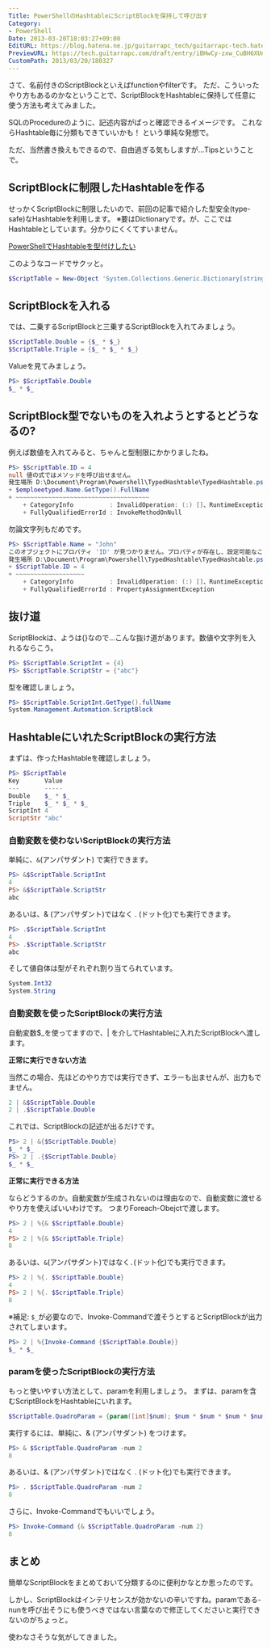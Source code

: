 ```yaml
---
Title: PowerShellのHashtableにScriptBlockを保持して呼び出す
Category:
- PowerShell
Date: 2013-03-20T18:03:27+09:00
EditURL: https://blog.hatena.ne.jp/guitarrapc_tech/guitarrapc-tech.hatenablog.com/atom/entry/6802418398340423913
PreviewURL: https://tech.guitarrapc.com/draft/entry/iBHwCy-zxw_CuBH6XUnN-aHwcl8
CustomPath: 2013/03/20/180327
---
```


<!--
Date: 2013-03-20T18:03:27+09:00
URL: https://tech.guitarrapc.com/entry/2013/03/20/180327
-->

さて、名前付きのScriptBlockといえばfunctionやfilterです。
ただ、こういったやり方もあるのかなということで、ScriptBlockをHashtableに保持して任意に使う方法も考えてみました。

SQLのProcedureのように、記述内容がぱっと確認できるイメージです。
これならHashtable毎に分類もできていいかも！ という単純な発想で。

ただ、当然書き換えもできるので、自由過ぎる気もしますが…Tipsということで。




## ScriptBlockに制限したHashtableを作る
せっかくScriptBlockに制限したいので、前回の記事で紹介した型安全(type-safe)なHashtableを利用します。
※要はDictionaryです。が、ここではHashtableとしています。分かりにくくてすいません。

[PowerShellでHashtableを型付けしたい](https://tech.guitarrapc.com/entry/2013/03/20/170321)

このようなコードでサクッと。

```ps1
$ScriptTable = New-Object 'System.Collections.Generic.Dictionary[string, ScriptBlock]'
```


## ScriptBlockを入れる

では、二乗するScriptBlockと三乗するScriptBlockを入れてみましょう。

```ps1
$ScriptTable.Double = {$_ * $_}
$ScriptTable.Triple = {$_ * $_ * $_}
```

Valueを見てみましょう。

```ps1
PS> $ScriptTable.Double
$_ * $_
```


## ScriptBlock型でないものを入れようとするとどうなるの?

例えば数値を入れてみると、ちゃんと型制限にかかりましたね。

```ps1
PS> $ScriptTable.ID = 4
null 値の式ではメソッドを呼び出せません。
発生場所 D:\Document\Program\Powershell\TypedHashtable\TypedHashtable.ps1:20 文字:1
+ $emploeetyped.Name.GetType().FullName
+ ~~~~~~~~~~~~~~~~~~~~~~~~~~~~~~~~~~~~~
	+ CategoryInfo          : InvalidOperation: (:) []、RuntimeException
	+ FullyQualifiedErrorId : InvokeMethodOnNull
```



勿論文字列もだめです。

```ps1
PS> $ScriptTable.Name = "John"
このオブジェクトにプロパティ 'ID' が見つかりません。プロパティが存在し、設定可能なことを確認してください。
発生場所 D:\Document\Program\Powershell\TypedHashtable\TypedHashtable.ps1:27 文字:1
+ $ScriptTable.ID = 4
+ ~~~~~~~~~~~~~~~~~~~
	+ CategoryInfo          : InvalidOperation: (:) []、RuntimeException
	+ FullyQualifiedErrorId : PropertyAssignmentException
```


## 抜け道

ScriptBlockは、ようは{}なので…こんな抜け道があります。数値や文字列を入れるならこう。

```ps1
PS> $ScriptTable.ScriptInt = {4}
PS> $ScriptTable.ScriptStr = {"abc"}
```


型を確認しましょう。

```ps1
PS> $ScriptTable.ScriptInt.GetType().fullName
System.Management.Automation.ScriptBlock
```


## HashtableにいれたScriptBlockの実行方法

まずは、作ったHashtableを確認しましょう。

```ps1
PS> $ScriptTable
Key       Value
---       -----
Double    $_ * $_
Triple    $_ * $_ * $_
ScriptInt 4
ScriptStr "abc"
```


### 自動変数を使わないScriptBlockの実行方法

単純に、`&`(アンパサダント) で実行できます。

```ps1
PS> &$ScriptTable.ScriptInt
4
PS> &$ScriptTable.ScriptStr
abc
```


あるいは、& (アンパサダント)ではなく . (ドット化)でも実行できます。

```ps1
PS> .$ScriptTable.ScriptInt
4
PS> .$ScriptTable.ScriptStr
abc
```


そして値自体は型がそれぞれ割り当てられています。

```ps1
System.Int32
System.String
```


### 自動変数を使ったScriptBlockの実行方法

自動変数$_を使ってますので、| を介してHashtableに入れたScriptBlockへ渡します。

**正常に実行できない方法**

当然この場合、先ほどのやり方では実行できず、エラーも出ませんが、出力もでません。

```ps1
2 | &$ScriptTable.Double
2 | .$ScriptTable.Double
```


これでは、ScriptBlockの記述が出るだけです。

```ps1
PS> 2 | &{$ScriptTable.Double}
$_ * $_
PS> 2 | .{$ScriptTable.Double}
$_ * $_
```


**正常に実行できる方法**

ならどうするのか。自動変数が生成されないのは理由なので、自動変数に渡せるやり方を使えばいいわけです。
つまりForeach-Obejctで渡します。

```ps1
PS> 2 | %{& $ScriptTable.Double}
4
PS> 2 | %{& $ScriptTable.Triple}
8
```


あるいは、`&`(アンパサダント)ではなく`.`(ドット化)でも実行できます。

```ps1
PS> 2 | %{. $ScriptTable.Double}
4
PS> 2 | %{. $ScriptTable.Triple}
8
```


※補足: `$_`が必要なので、Invoke-Commandで渡そうとするとScriptBlockが出力されてしまいます。

```ps1
PS> 2 | %{Invoke-Command {$ScriptTable.Double}}
$_ * $_
```

### paramを使ったScriptBlockの実行方法

もっと使いやすい方法として、paramを利用しましょう。
まずは、paramを含むScriptBlockをHashtableにいれます。


```ps1
$ScriptTable.QuadroParam = {param([int]$num); $num * $num * $num * $num}
```


実行するには、単純に、& (アンパサダント) をつけます。

```ps1
PS> & $ScriptTable.QuadroParam -num 2
8
```


あるいは、& (アンパサダント)ではなく . (ドット化)でも実行できます。

```ps1
PS> . $ScriptTable.QuadroParam -num 2
8
```


さらに、Invoke-Commandでもいいでしょう。

```ps1
PS> Invoke-Command {& $ScriptTable.QuadroParam -num 2}
8
```

## まとめ

簡単なScriptBlockをまとめておいて分類するのに便利かなとか思ったのです。

しかし、ScriptBlockはインテリセンスが効かないの辛いですね。paramである-nunを呼び出そうにも使うべきではない言葉なので修正してくださいと実行できないのがちょっと。

使わなさそうな気がしてきました。
